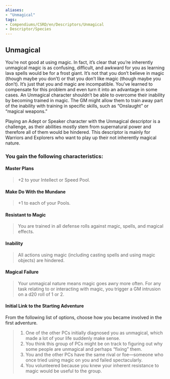 ```yaml
---
aliases:
- "Unmagical"
tags:
- Compendiums/CSRD/en/Descriptors/Unmagical
- Descriptor/Species
---
```


## Unmagical  
You’re not good at using magic. In fact, it’s clear that you’re inherently unmagical magic is as confusing, difficult, and awkward for you as learning lava spells would be for a frost giant. It’s not that you don’t believe in magic (though maybe you don’t) or that you don’t like magic (though maybe you don’t). It’s just that you and magic are incompatible. You’ve learned to compensate for this problem and even turn it into an advantage in some cases.
An Unmagical character shouldn’t be able to overcome their inability by becoming trained in magic. The GM might allow them to train away part of the inability with training in specific skills, such as “Onslaught” or “magical weapons.”

Playing an Adept or Speaker character with the Unmagical descriptor is a challenge, as their abilities mostly stem from supernatural power and therefore all of them would be hindered. This descriptor is mainly for Warriors and Explorers who want to play up their not inherently magical nature.

### You gain the following characteristics:
#### Master Plans 
>+2 to your Intellect or Speed Pool.
#### Make Do With the Mundane 
>+1 to each of your Pools.
#### Resistant to Magic 
>You are trained in all defense rolls against magic, spells, and magical effects.
#### Inability 
>All actions using magic (including casting spells and using magic objects) are hindered.
#### Magical Failure
>Your unmagical nature means magic goes awry more often. For any task relating to or interacting with magic, you trigger a GM intrusion on a d20 roll of 1 or 2.
#### Initial Link to the Starting Adventure 
From the following list of options, choose how you became involved in the first adventure.
>1. One of the other PCs initially diagnosed you as unmagical, which made a lot of your life suddenly make sense.
>2. You think this group of PCs might be on track to figuring out why some people are unmagical and perhaps “fixing” them.
>3. You and the other PCs have the same rival or foe—someone who once tried using magic on you and failed spectacularly.
>4. You volunteered because you knew your inherent resistance to magic would be useful to the group.


